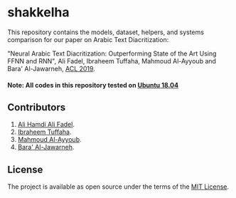 # shakkelha

This repository contains the models, dataset, helpers, and systems comparison for our paper on Arabic Text Diacritization:

"Neural Arabic Text Diacritization: Outperforming State of the Art Using FFNN and RNN", Ali Fadel, Ibraheem Tuffaha, Mahmoud Al-Ayyoub and Bara' Al-Jawarneh, [ACL 2019](http://www.acl2019.org).

#### Note: All codes in this repository tested on [Ubuntu 18.04](http://releases.ubuntu.com/18.04)

## Contributors
1. [Ali Hamdi Ali Fadel](https://github.com/AliOsm).<br/>
2. [Ibraheem Tuffaha](https://github.com/IbraheemTuffaha).<br/>
3. [Mahmoud Al-Ayyoub](https://github.com/malayyoub).<br/>
4. [Bara' Al-Jawarneh](https://github.com/baraajaw).<br/>

## License
The project is available as open source under the terms of the [MIT License](https://opensource.org/licenses/MIT).
